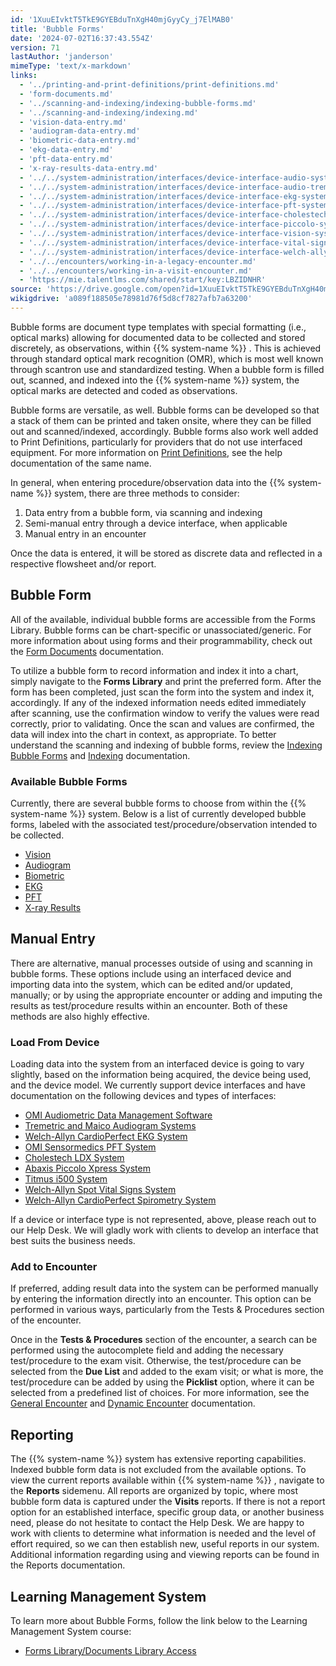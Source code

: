 ```yaml
---
id: '1XuuEIvktT5TkE9GYEBduTnXgH40mjGyyCy_j7ElMAB0'
title: 'Bubble Forms'
date: '2024-07-02T16:37:43.554Z'
version: 71
lastAuthor: 'janderson'
mimeType: 'text/x-markdown'
links:
  - '../printing-and-print-definitions/print-definitions.md'
  - 'form-documents.md'
  - '../scanning-and-indexing/indexing-bubble-forms.md'
  - '../scanning-and-indexing/indexing.md'
  - 'vision-data-entry.md'
  - 'audiogram-data-entry.md'
  - 'biometric-data-entry.md'
  - 'ekg-data-entry.md'
  - 'pft-data-entry.md'
  - 'x-ray-results-data-entry.md'
  - '../../system-administration/interfaces/device-interface-audio-system.md'
  - '../../system-administration/interfaces/device-interface-audio-tremetrics-maico.md'
  - '../../system-administration/interfaces/device-interface-ekg-system.md'
  - '../../system-administration/interfaces/device-interface-pft-system.md'
  - '../../system-administration/interfaces/device-interface-cholestech-ldx.md'
  - '../../system-administration/interfaces/device-interface-piccolo-system.md'
  - '../../system-administration/interfaces/device-interface-vision-system.md'
  - '../../system-administration/interfaces/device-interface-vital-signs.md'
  - '../../system-administration/interfaces/device-interface-welch-allyn-spirometry.md'
  - '../../encounters/working-in-a-legacy-encounter.md'
  - '../../encounters/working-in-a-visit-encounter.md'
  - 'https://mie.talentlms.com/shared/start/key:LBZIDNHR'
source: 'https://drive.google.com/open?id=1XuuEIvktT5TkE9GYEBduTnXgH40mjGyyCy_j7ElMAB0'
wikigdrive: 'a089f188505e78981d76f5d8cf7827afb7a63200'
---
```

Bubble forms are document type templates with special formatting (i.e., optical marks) allowing for documented data to be collected and stored discretely, as observations, within {{% system-name %}} . This is achieved through standard optical mark recognition (OMR), which is most well known through scantron use and standardized testing. When a bubble form is filled out, scanned, and indexed into the {{% system-name %}} system, the optical marks are detected and coded as observations.

Bubble forms are versatile, as well. Bubble forms can be developed so that a stack of them can be printed and taken onsite, where they can be filled out and scanned/indexed, accordingly. Bubble forms also work well added to Print Definitions, particularly for providers that do not use interfaced equipment. For more information on [Print Definitions](../printing-and-print-definitions/print-definitions.md), see the help documentation of the same name.

In general, when entering procedure/observation data into the {{% system-name %}} system, there are three methods to consider:

1. Data entry from a bubble form, via scanning and indexing
2. Semi-manual entry through a device interface, when applicable
3. Manual entry in an encounter

Once the data is entered, it will be stored as discrete data and reflected in a respective flowsheet and/or report.

## Bubble Form

All of the available, individual bubble forms are accessible from the Forms Library. Bubble forms can be chart-specific or unassociated/generic. For more information about using forms and their programmability, check out the [Form Documents](form-documents.md) documentation.

To utilize a bubble form to record information and index it into a chart, simply navigate to the **Forms Library** and print the preferred form. After the form has been completed, just scan the form into the system and index it, accordingly. If any of the indexed information needs edited immediately after scanning, use the confirmation window to verify the values were read correctly, prior to validating. Once the scan and values are confirmed, the data will index into the chart in context, as appropriate. To better understand the scanning and indexing of bubble forms, review the [Indexing Bubble Forms](../scanning-and-indexing/indexing-bubble-forms.md) and [Indexing](../scanning-and-indexing/indexing.md) documentation.

### Available Bubble Forms

Currently, there are several bubble forms to choose from within the {{% system-name %}} system. Below is a list of currently developed bubble forms, labeled with the associated test/procedure/observation intended to be collected.

* [Vision](vision-data-entry.md)
* [Audiogram](audiogram-data-entry.md)
* [Biometric](biometric-data-entry.md)
* [EKG](ekg-data-entry.md)
* [PFT](pft-data-entry.md)
* [X-ray Results](x-ray-results-data-entry.md)

## Manual Entry

There are alternative, manual processes outside of using and scanning in bubble forms. These options include using an interfaced device and importing data into the system, which can be edited and/or updated, manually; or by using the appropriate encounter or adding and imputing the results as test/procedure results within an encounter. Both of these methods are also highly effective.

### Load From Device

Loading data into the system from an interfaced device is going to vary slightly, based on the information being acquired, the device being used, and the device model. We currently support device interfaces and have documentation on the following devices and types of interfaces:

* [OMI Audiometric Data Management Software](../../system-administration/interfaces/device-interface-audio-system.md)
* [Tremetric and Maico Audiogram Systems](../../system-administration/interfaces/device-interface-audio-tremetrics-maico.md)
* [Welch-Allyn CardioPerfect EKG System](../../system-administration/interfaces/device-interface-ekg-system.md)
* [OMI Sensormedics PFT System](../../system-administration/interfaces/device-interface-pft-system.md)
* [Cholestech LDX System](../../system-administration/interfaces/device-interface-cholestech-ldx.md)
* [Abaxis Piccolo Xpress System](../../system-administration/interfaces/device-interface-piccolo-system.md)
* [Titmus i500 System](../../system-administration/interfaces/device-interface-vision-system.md)
* [Welch-Allyn Spot Vital Signs System](../../system-administration/interfaces/device-interface-vital-signs.md)
* [Welch-Allyn CardioPerfect Spirometry System](../../system-administration/interfaces/device-interface-welch-allyn-spirometry.md)

If a device or interface type is not represented, above, please reach out to our Help Desk. We will gladly work with clients to develop an interface that best suits the business needs.

### Add to Encounter

If preferred, adding result data into the system can be performed manually by entering the information directly into an encounter. This option can be performed in various ways, particularly from the Tests & Procedures section of the encounter.

Once in the **Tests & Procedures** section of the encounter, a search can be performed using the autocomplete field and adding the necessary test/procedure to the exam visit. Otherwise, the test/procedure can be selected from the **Due List** and added to the exam visit; or what is more, the test/procedure can be added by using the **Picklist** option, where it can be selected from a predefined list of choices. For more information, see the [General Encounter](../../encounters/working-in-a-legacy-encounter.md) and [Dynamic Encounter](../../encounters/working-in-a-visit-encounter.md) documentation.

## Reporting

The {{% system-name %}} system has extensive reporting capabilities. Indexed bubble form data is not excluded from the available options. To view the current reports available within {{% system-name %}} , navigate to the **Reports** sidemenu. All reports are organized by topic, where most bubble form data is captured under the **Visits** reports. If there is not a report option for an established interface, specific group data, or another business need, please do not hesitate to contact the Help Desk. We are happy to work with clients to determine what information is needed and the level of effort required, so we can then establish new, useful reports in our system. Additional information regarding using and viewing reports can be found in the Reports documentation.

## Learning Management System

To learn more about Bubble Forms, follow the link below to the Learning Management System course:

* [Forms Library/Documents Library Access](https://mie.talentlms.com/shared/start/key:LBZIDNHR)
